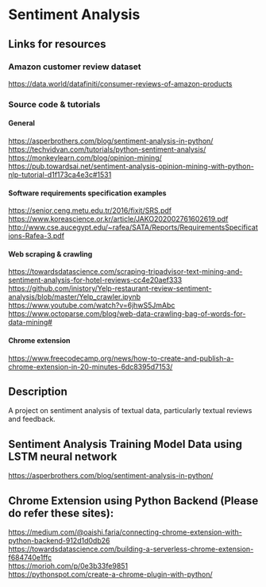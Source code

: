 # Sentiment Analysis
## Links for resources
### Amazon customer review dataset
https://data.world/datafiniti/consumer-reviews-of-amazon-products
### Source code & tutorials
#### General
https://asperbrothers.com/blog/sentiment-analysis-in-python/
<br>
https://techvidvan.com/tutorials/python-sentiment-analysis/
<br>
https://monkeylearn.com/blog/opinion-mining/
<br>
https://pub.towardsai.net/sentiment-analysis-opinion-mining-with-python-nlp-tutorial-d1f173ca4e3c#1531
<br>
#### Software requirements specification examples
https://senior.ceng.metu.edu.tr/2016/fixit/SRS.pdf
<br>
https://www.koreascience.or.kr/article/JAKO202002761602619.pdf
<br>
http://www.cse.aucegypt.edu/~rafea/SATA/Reports/RequirementsSpecifications-Rafea-3.pdf
<br>
#### Web scraping & crawling
https://towardsdatascience.com/scraping-tripadvisor-text-mining-and-sentiment-analysis-for-hotel-reviews-cc4e20aef333
<br>
https://github.com/inistory/Yelp-restaurant-review-sentiment-analysis/blob/master/Yelp_crawler.ipynb
<br>
https://www.youtube.com/watch?v=6jhwS5JmAbc
<br>
https://www.octoparse.com/blog/web-data-crawling-bag-of-words-for-data-mining#
<br>
#### Chrome extension
https://www.freecodecamp.org/news/how-to-create-and-publish-a-chrome-extension-in-20-minutes-6dc8395d7153/
<br>
## Description
A project on sentiment analysis of textual data, particularly textual reviews and feedback.
## Sentiment Analysis Training Model Data using LSTM neural network
https://asperbrothers.com/blog/sentiment-analysis-in-python/
<br>
## Chrome Extension using Python Backend (Please do refer these sites):
https://medium.com/@oaishi.faria/connecting-chrome-extension-with-python-backend-912d1d0db26
<br>
https://towardsdatascience.com/building-a-serverless-chrome-extension-f684740e1ffc
<br>
https://morioh.com/p/0e3b33fe9851
<br>
https://pythonspot.com/create-a-chrome-plugin-with-python/
